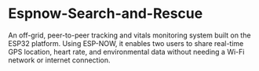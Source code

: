 # Espnow-Search-and-Rescue
An off-grid, peer-to-peer tracking and vitals monitoring system built on the ESP32 platform. Using ESP-NOW, it enables two users to share real-time GPS location, heart rate, and environmental data without needing a Wi-Fi network or internet connection.
